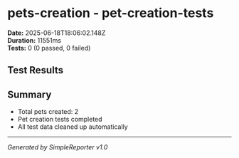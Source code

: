 # pets-creation - pet-creation-tests

**Date:** 2025-06-18T18:06:02.148Z  
**Duration:** 11551ms  
**Tests:** 0 (0 passed, 0 failed)

## Test Results



## Summary

- Total pets created: 2
- Pet creation tests completed
- All test data cleaned up automatically

---
*Generated by SimpleReporter v1.0*
